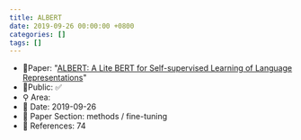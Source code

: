 ```yaml
---
title: ALBERT
date: 2019-09-26 00:00:00 +0800
categories: []
tags: []
---
```


- 📙Paper: "[ALBERT: A Lite BERT for Self-supervised Learning of Language Representations](https://www.semanticscholar.org/paper/ALBERT%3A-A-Lite-BERT-for-Self-supervised-Learning-of-Lan-Chen/7a064df1aeada7e69e5173f7d4c8606f4470365b)"
- 🔑Public: ✅
- ⚲ Area: 
- 📅 Date: 2019-09-26
- 🔎 Paper Section: methods / fine-tuning
- 📝 References: 74
